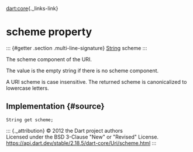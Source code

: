 [dart:core](../../dart-core/dart-core-library){._links-link}

scheme property
===============

::: {#getter .section .multi-line-signature}
[String](../string-class) scheme
:::

The scheme component of the URI.

The value is the empty string if there is no scheme component.

A URI scheme is case insensitive. The returned scheme is canonicalized
to lowercase letters.

Implementation {#source}
--------------

``` {.language-dart data-language="dart"}
String get scheme;
```

::: {._attribution}
© 2012 the Dart project authors\
Licensed under the BSD 3-Clause \"New\" or \"Revised\" License.\
<https://api.dart.dev/stable/2.18.5/dart-core/Uri/scheme.html>
:::
